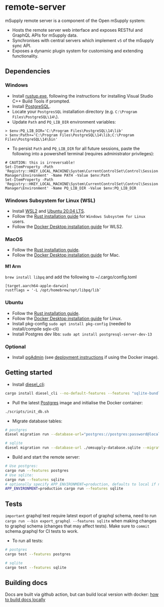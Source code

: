 # remote-server

mSupply remote server is a component of the Open mSupply system:

- Hosts the remote server web interface and exposes RESTful and GraphQL APIs for mSupply data.
- Synchronises with central servers which implement `v5` of the mSupply sync API.
- Exposes a dynamic plugin system for customising and extending functionality.

## Dependencies

### Windows

- Install [rustup.exe](https://www.rust-lang.org/tools/install), following the instructions for installing Visual Studio C++ Build Tools if prompted.
- Install [PostgreSQL](enterprisedb.com/downloads/postgres-postgresql-downloads).
- Locate your `PostgresSQL` installation directory (e.g. `C:\Program Files\PostgreSQL\14\`).
- Update `Path` and `PQ_LIB_DIR` environment variables:

```
> $env:PQ_LIB_DIR='C:\Program Files\PostgreSQL\14\lib'
> $env:Path+='C:\Program Files\PostgreSQL\14\lib;C:\Program Files\PostgreSQL\14\bin'
```

- To persist `Path` and `PQ_LIB_DIR` for all future sessions, paste the following into a powershell terminal (requires administrator privileges):

```
# CAUTION: this is irreversable!
Set-ItemProperty -Path 'Registry::HKEY_LOCAL_MACHINE\System\CurrentControlSet\Control\Session Manager\Environment' -Name PATH -Value $env:Path
Set-ItemProperty -Path 'Registry::HKEY_LOCAL_MACHINE\System\CurrentControlSet\Control\Session Manager\Environment' -Name PQ_LIB_DIR -Value $env:PQ_LIB_DIR
```

### Windows Subsystem for Linux (WSL)

- Install [WSL2](https://docs.microsoft.com/en-us/windows/wsl/install-win10) and [Ubuntu 20.04 LTS](https://www.microsoft.com/en-nz/p/ubuntu-2004-lts/9n6svws3rx71).
- Follow the [Rust installation guide](https://www.rust-lang.org/tools/install) for `Windows Subsystem for Linux` users.
- Follow the [Docker Desktop installation guide](https://docs.docker.com/docker-for-windows/wsl) for WLS2.

### MacOS

- Follow the [Rust installation guide](https://www.rust-lang.org/tools/install).
- Follow the [Docker Desktop installation guide](https://docs.docker.com/docker-for-mac/install/) for Mac.

#### M1 Arm 

`brew install libpq` and add the following to ~/.cargo/config.toml
```
[target.aarch64-apple-darwin]
rustflags = '-L /opt/homebrew/opt/libpq/lib`
```

### Ubuntu

- Follow the [Rust installation guide](https://www.rust-lang.org/tools/install).
- Follow the [Docker Desktop installation guide](https://docs.docker.com/engine/install/) for Linux.
- Install pkg-config `sudo apt install pkg-config` (needed to install/compile sqlx-cli)
- Install Postgres dev libs: `sudo apt install postgresql-server-dev-13`

### Optional

- Install [pgAdmin](https://www.pgadmin.org/download/) (see [deployment instructions](https://www.pgadmin.org/docs/pgadmin4/latest/container_deployment.html) if using the Docker image).

## Getting started

- Install [diesel_cli](https://crates.io/crates/diesel_cli):

```bash
cargo install diesel_cli --no-default-features --features "sqlite-bundled postgres"
```

- Pull the latest [Postgres]() image and initialise the Docker container:

```bash
./scripts/init_db.sh
```

- Migrate database tables:

```bash
# postgres
diesel migration run --database-url="postgres://postgres:password@localhost:5432/omsupply-database" --migration-dir ./repository/migrations/postgres

# sqlite
diesel migration run --database-url ./omsupply-database.sqlite --migration-dir ./repository/migrations/sqlite
```

- Build and start the remote server:

```bash
# Use postgres:
cargo run --features postgres
# Use sqlite:
cargo run --features sqlite
# optionally specify APP_ENVIRONMENT=production, defaults to local if not specified
APP_ENVIRONMENT=production cargo run --features sqlite
```

## Tests

`important` graphql test require latest export of graphql schema, need to run `cargo run --bin export_graphql --features sqlite` when making changes to graphql schema (changes that may affect tests). Make sure to `commit` schema.graphql for CI tests to work.

- To run all tests:

```bash
# postgres
cargo test --features postgres

# sqlite
cargo test --features sqlite
```

## Building docs

Docs are built via github action, but can build local version with docker: [how to build docs locally](docker/zola_docs/README.md)
